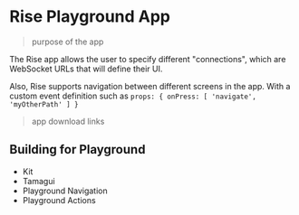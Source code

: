 # Rise Playground App

> purpose of the app

The Rise app allows the user to specify different "connections", which are WebSocket URLs that will define their UI.

Also, Rise supports navigation between different screens in the app. With a custom event definition such as `props: { onPress: [ 'navigate', 'myOtherPath' ] }`




> app download links

## Building for Playground

- Kit
- Tamagui
- Playground Navigation
- Playground Actions